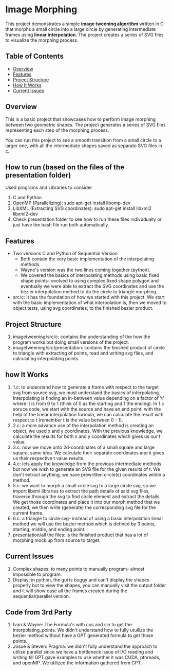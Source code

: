 # Image Morphing

This project demonstrates a simple **image tweening algorithm** written in C that morphs a small circle into a large circle by generating intermediate frames using **linear interpolation**. The project creates a series of SVG files to visualize the morphing process.

## Table of Contents
- [Overview](#overview)
- [Features](#features)
- [Project Structure](#project-structure)
- [How It Works](#how-it-works)
- [Current Issues](#current-issues)

## Overview
This is a basic project that showcases how to perform image morphing between two geometric shapes. The project generates a series of SVG files representing each step of the morphing process.

You can run this project to see a smooth transition from a small circle to a larger one, with all the intermediate shapes saved as separate SVG files in c.

## How to run (based on the files of the presentation folder)
Used programs and Libraries to consider
1) C and Python
2) OpenMP (Parallelizing): sudo apt-get install libomp-dev    
3) LibXML (Extracting SVG coordinates): sudo apt-get install libxml2 libxml2-dev
4) Check presentation folder to see how to run these files indivudually or just have the bash file run both automatically. 

## Features
- Two versions C and Python of Sequential Version
    - Both contain the very basic implementation of the interpolating methods.
    - Wayne's version was the two lines coming together (python).
    - We covered the basics of interpolating methods using basic fixed shape points- evolved to using complex fixed shape         polygon and eventually we were able to extract the SVG coordinates and use the bezier interpolation method to do the         circle to triangle morphing.
- src/c: It has the foundation of how we started with this project. We start with the basic implementation of what interpolation is, then we moved to object tests, using svg coordinates, to the finished bezier product.


## Project Structure
1) imagetweening/src/c: contains the understanding of the how the program works but doing small versions of the project.
2) imagetweening/src/presentation: contains the finished product of circle to triangle with extracting of points, read and      writing svg files, and calculating interpolating points.

## how It Works
1) 1.c: to understand how to generate a frame with respect to the target svg from source svg, we must understand the basics of interpolating. Interpolating is finding an in-between value depending on a factor of 't' where it is from 0 to 1 (think of 0 as the starting and 1 the ending). In 1.c soruce code, we start with the source and have an end point, with the help of the linear interpolation formula, we can calculate the result with respect to t (remember t is the value between 0 - 1).
2) 2.c: a more advance use of the interpolation method is creating an object, we used x and y coordinates. With the previous knowledge, we calculate the results for both x and y coordinates which gives us our t value.
3) 3.c: now we move onto 2d-coordinates of a small square and large square, same idea. We calculate their separate coordinates and it gives us their respective t value results.
4) 4.c: lets apply the knowledge from the previous intermediate methods but now we wish to generate an SVG file for the given results of t. We don't extract anything, we have prewritten circle(s) coordinates wihtin a method.
5) 5.c: we want to morph a small circle svg to a large circle svg, so we import libxml libraries to extract the path details of said svg files, traverse through the svg to find circle element and extract the details. We get those coordinates and place it into our morph method that we created, we then write (generate) the corresponding svg file for the current frame.
6) 6.c: a triangle to circle svg- instead of using a basic interpolation linear method we will use the bezier method which is defined by 3 points, starting, middle, and ending point.
7) presentation/all the files: is the finished product that has a lot of morphing mock up from source to target. 

## Current Issues
1) Complex shapes: to many points to manually program- almost impossible to program.
2) Display: in python, the gui is buggy and can't display the shapes properly but to view the shapes, you can manually visit the output folder and it will show case all the frames created during the sequential/parallel version.

## Code from 3rd Party
1) Ivan & Wayne: The Formula's with cos and sin to get the interpolating_points. We didn't understand how to fully utuilize the bezier method without have a GPT generated formula to get those points. 
2) Josue & Steven: Pragma: we didn't fully understand the approach to utilize parallel since we have a bottleneck issue of I/O reading and writing till GPT gave examples to use whether it was CUDA, pthreads, and openMP. We utilized the information gathered from GPT.


